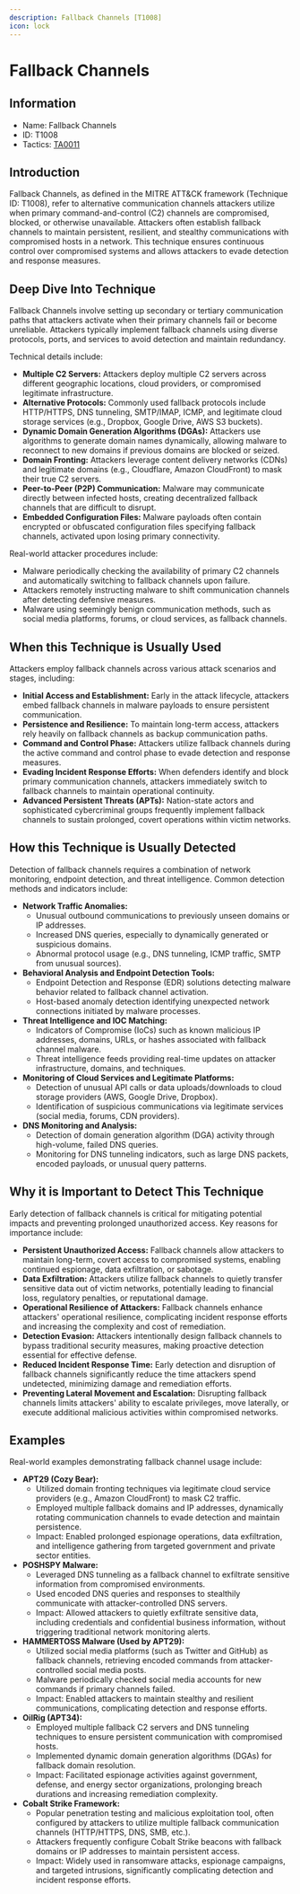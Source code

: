 ```yaml
---
description: Fallback Channels [T1008]
icon: lock
---
```


# Fallback Channels

## Information

- Name: Fallback Channels
- ID: T1008
- Tactics: [TA0011](../TA0011/TA0011.md)

## Introduction

Fallback Channels, as defined in the MITRE ATT\&CK framework (Technique ID: T1008), refer to alternative communication channels attackers utilize when primary command-and-control (C2) channels are compromised, blocked, or otherwise unavailable. Attackers often establish fallback channels to maintain persistent, resilient, and stealthy communications with compromised hosts in a network. This technique ensures continuous control over compromised systems and allows attackers to evade detection and response measures.

## Deep Dive Into Technique

Fallback Channels involve setting up secondary or tertiary communication paths that attackers activate when their primary channels fail or become unreliable. Attackers typically implement fallback channels using diverse protocols, ports, and services to avoid detection and maintain redundancy.

Technical details include:

- **Multiple C2 Servers:** Attackers deploy multiple C2 servers across different geographic locations, cloud providers, or compromised legitimate infrastructure.
- **Alternative Protocols:** Commonly used fallback protocols include HTTP/HTTPS, DNS tunneling, SMTP/IMAP, ICMP, and legitimate cloud storage services (e.g., Dropbox, Google Drive, AWS S3 buckets).
- **Dynamic Domain Generation Algorithms (DGAs):** Attackers use algorithms to generate domain names dynamically, allowing malware to reconnect to new domains if previous domains are blocked or seized.
- **Domain Fronting:** Attackers leverage content delivery networks (CDNs) and legitimate domains (e.g., Cloudflare, Amazon CloudFront) to mask their true C2 servers.
- **Peer-to-Peer (P2P) Communication:** Malware may communicate directly between infected hosts, creating decentralized fallback channels that are difficult to disrupt.
- **Embedded Configuration Files:** Malware payloads often contain encrypted or obfuscated configuration files specifying fallback channels, activated upon losing primary connectivity.

Real-world attacker procedures include:

- Malware periodically checking the availability of primary C2 channels and automatically switching to fallback channels upon failure.
- Attackers remotely instructing malware to shift communication channels after detecting defensive measures.
- Malware using seemingly benign communication methods, such as social media platforms, forums, or cloud services, as fallback channels.

## When this Technique is Usually Used

Attackers employ fallback channels across various attack scenarios and stages, including:

- **Initial Access and Establishment:** Early in the attack lifecycle, attackers embed fallback channels in malware payloads to ensure persistent communication.
- **Persistence and Resilience:** To maintain long-term access, attackers rely heavily on fallback channels as backup communication paths.
- **Command and Control Phase:** Attackers utilize fallback channels during the active command and control phase to evade detection and response measures.
- **Evading Incident Response Efforts:** When defenders identify and block primary communication channels, attackers immediately switch to fallback channels to maintain operational continuity.
- **Advanced Persistent Threats (APTs):** Nation-state actors and sophisticated cybercriminal groups frequently implement fallback channels to sustain prolonged, covert operations within victim networks.

## How this Technique is Usually Detected

Detection of fallback channels requires a combination of network monitoring, endpoint detection, and threat intelligence. Common detection methods and indicators include:

- **Network Traffic Anomalies:**
  - Unusual outbound communications to previously unseen domains or IP addresses.
  - Increased DNS queries, especially to dynamically generated or suspicious domains.
  - Abnormal protocol usage (e.g., DNS tunneling, ICMP traffic, SMTP from unusual sources).
- **Behavioral Analysis and Endpoint Detection Tools:**
  - Endpoint Detection and Response (EDR) solutions detecting malware behavior related to fallback channel activation.
  - Host-based anomaly detection identifying unexpected network connections initiated by malware processes.
- **Threat Intelligence and IOC Matching:**
  - Indicators of Compromise (IoCs) such as known malicious IP addresses, domains, URLs, or hashes associated with fallback channel malware.
  - Threat intelligence feeds providing real-time updates on attacker infrastructure, domains, and techniques.
- **Monitoring of Cloud Services and Legitimate Platforms:**
  - Detection of unusual API calls or data uploads/downloads to cloud storage providers (AWS, Google Drive, Dropbox).
  - Identification of suspicious communications via legitimate services (social media, forums, CDN providers).
- **DNS Monitoring and Analysis:**
  - Detection of domain generation algorithm (DGA) activity through high-volume, failed DNS queries.
  - Monitoring for DNS tunneling indicators, such as large DNS packets, encoded payloads, or unusual query patterns.

## Why it is Important to Detect This Technique

Early detection of fallback channels is critical for mitigating potential impacts and preventing prolonged unauthorized access. Key reasons for importance include:

- **Persistent Unauthorized Access:** Fallback channels allow attackers to maintain long-term, covert access to compromised systems, enabling continued espionage, data exfiltration, or sabotage.
- **Data Exfiltration:** Attackers utilize fallback channels to quietly transfer sensitive data out of victim networks, potentially leading to financial loss, regulatory penalties, or reputational damage.
- **Operational Resilience of Attackers:** Fallback channels enhance attackers' operational resilience, complicating incident response efforts and increasing the complexity and cost of remediation.
- **Detection Evasion:** Attackers intentionally design fallback channels to bypass traditional security measures, making proactive detection essential for effective defense.
- **Reduced Incident Response Time:** Early detection and disruption of fallback channels significantly reduce the time attackers spend undetected, minimizing damage and remediation efforts.
- **Preventing Lateral Movement and Escalation:** Disrupting fallback channels limits attackers' ability to escalate privileges, move laterally, or execute additional malicious activities within compromised networks.

## Examples

Real-world examples demonstrating fallback channel usage include:

- **APT29 (Cozy Bear):**
  - Utilized domain fronting techniques via legitimate cloud service providers (e.g., Amazon CloudFront) to mask C2 traffic.
  - Employed multiple fallback domains and IP addresses, dynamically rotating communication channels to evade detection and maintain persistence.
  - Impact: Enabled prolonged espionage operations, data exfiltration, and intelligence gathering from targeted government and private sector entities.
- **POSHSPY Malware:**
  - Leveraged DNS tunneling as a fallback channel to exfiltrate sensitive information from compromised environments.
  - Used encoded DNS queries and responses to stealthily communicate with attacker-controlled DNS servers.
  - Impact: Allowed attackers to quietly exfiltrate sensitive data, including credentials and confidential business information, without triggering traditional network monitoring alerts.
- **HAMMERTOSS Malware (Used by APT29):**
  - Utilized social media platforms (such as Twitter and GitHub) as fallback channels, retrieving encoded commands from attacker-controlled social media posts.
  - Malware periodically checked social media accounts for new commands if primary channels failed.
  - Impact: Enabled attackers to maintain stealthy and resilient communications, complicating detection and response efforts.
- **OilRig (APT34):**
  - Employed multiple fallback C2 servers and DNS tunneling techniques to ensure persistent communication with compromised hosts.
  - Implemented dynamic domain generation algorithms (DGAs) for fallback domain resolution.
  - Impact: Facilitated espionage activities against government, defense, and energy sector organizations, prolonging breach durations and increasing remediation complexity.
- **Cobalt Strike Framework:**
  - Popular penetration testing and malicious exploitation tool, often configured by attackers to utilize multiple fallback communication channels (HTTP/HTTPS, DNS, SMB, etc.).
  - Attackers frequently configure Cobalt Strike beacons with fallback domains or IP addresses to maintain persistent access.
  - Impact: Widely used in ransomware attacks, espionage campaigns, and targeted intrusions, significantly complicating detection and incident response efforts.
